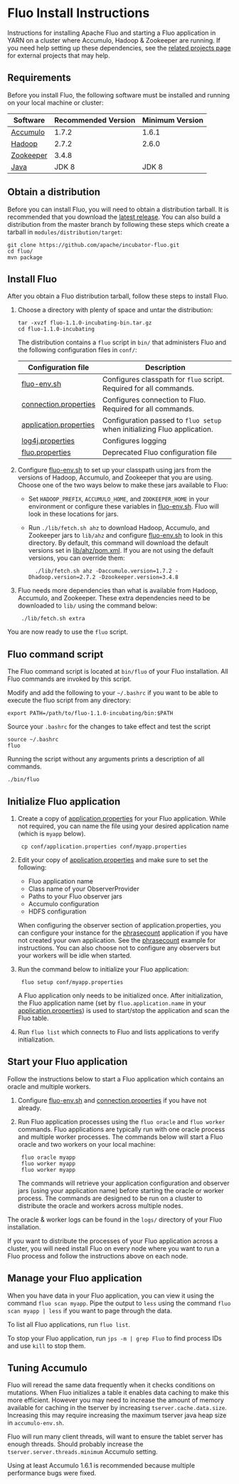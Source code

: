 <!--
Licensed to the Apache Software Foundation (ASF) under one or more
contributor license agreements.  See the NOTICE file distributed with
this work for additional information regarding copyright ownership.
The ASF licenses this file to You under the Apache License, Version 2.0
(the "License"); you may not use this file except in compliance with
the License.  You may obtain a copy of the License at

    http://www.apache.org/licenses/LICENSE-2.0

Unless required by applicable law or agreed to in writing, software
distributed under the License is distributed on an "AS IS" BASIS,
WITHOUT WARRANTIES OR CONDITIONS OF ANY KIND, either express or implied.
See the License for the specific language governing permissions and
limitations under the License.
-->

# Fluo Install Instructions

Instructions for installing Apache Fluo and starting a Fluo application in YARN on a cluster where
Accumulo, Hadoop & Zookeeper are running.  If you need help setting up these dependencies, see the
[related projects page][related] for external projects that may help.

## Requirements

Before you install Fluo, the following software must be installed and running on your local machine
or cluster:

| Software    | Recommended Version | Minimum Version |
|-------------|---------------------|-----------------|
| [Accumulo]  | 1.7.2               | 1.6.1           |
| [Hadoop]    | 2.7.2               | 2.6.0           |
| [Zookeeper] | 3.4.8               |                 |
| [Java]      | JDK 8               | JDK 8           |

## Obtain a distribution

Before you can install Fluo, you will need to obtain a distribution tarball. It is recommended that
you download the [latest release][release]. You can also build a distribution from the master
branch by following these steps which create a tarball in `modules/distribution/target`:

    git clone https://github.com/apache/incubator-fluo.git
    cd fluo/
    mvn package

## Install Fluo

After you obtain a Fluo distribution tarball, follow these steps to install Fluo.

1.  Choose a directory with plenty of space and untar the distribution:

        tar -xvzf fluo-1.1.0-incubating-bin.tar.gz
        cd fluo-1.1.0-incubating

    The distribution contains a `fluo` script in `bin/` that administers Fluo and the
    following configuration files in `conf/`:

    | Configuration file          | Description                                                              |
    |-----------------------------|--------------------------------------------------------------------------|
    | [fluo-env.sh]               | Configures classpath for `fluo` script. Required for all commands.       |
    | [connection.properties]     | Configures connection to Fluo. Required for all commands.                |
    | [application.properties]    | Configuration passed to `fluo setup` when initializing Fluo application. |
    | [log4j.properties]          | Configures logging                                                       |
    | [fluo.properties]           | Deprecated Fluo configuration file                                       |



2.  Configure [fluo-env.sh] to set up your classpath using jars from the versions of Hadoop, Accumulo, and
Zookeeper that you are using. Choose one of the two ways below to make these jars available to Fluo:

    * Set `HADOOP_PREFIX`, `ACCUMULO_HOME`, and `ZOOKEEPER_HOME` in your environment or configure
    these variables in [fluo-env.sh]. Fluo will look in these locations for jars.
    * Run `./lib/fetch.sh ahz` to download Hadoop, Accumulo, and Zookeeper jars to `lib/ahz` and
    configure [fluo-env.sh] to look in this directory. By default, this command will download the
    default versions set in [lib/ahz/pom.xml]. If you are not using the default versions, you can
    override them:

            ./lib/fetch.sh ahz -Daccumulo.version=1.7.2 -Dhadoop.version=2.7.2 -Dzookeeper.version=3.4.8

3. Fluo needs more dependencies than what is available from Hadoop, Accumulo, and Zookeeper. These
   extra dependencies need to be downloaded to `lib/` using the command below:

        ./lib/fetch.sh extra

You are now ready to use the `fluo` script.

## Fluo command script

The Fluo command script is located at `bin/fluo` of your Fluo installation. All Fluo commands are
invoked by this script.

Modify and add the following to your `~/.bashrc` if you want to be able to execute the fluo script
from any directory:

    export PATH=/path/to/fluo-1.1.0-incubating/bin:$PATH

Source your `.bashrc` for the changes to take effect and test the script

    source ~/.bashrc
    fluo

Running the script without any arguments prints a description of all commands.

    ./bin/fluo

## Initialize Fluo application

1. Create a copy of [application.properties] for your Fluo application. While not required, you can
   name the file using your desired application name (which is `myapp` below).

        cp conf/application.properties conf/myapp.properties

2. Edit your copy of [application.properties] and make sure to set the following:

    * Fluo application name
    * Class name of your ObserverProvider
    * Paths to your Fluo observer jars
    * Accumulo configuration
    * HDFS configuration

   When configuring the observer section of application.properties, you can configure your instance for the
   [phrasecount] application if you have not created your own application. See the [phrasecount]
   example for instructions. You can also choose not to configure any observers but your workers will
   be idle when started.

3. Run the command below to initialize your Fluo application:

        fluo setup conf/myapp.properties

   A Fluo application only needs to be initialized once. After initialization, the Fluo application
   name (set by `fluo.application.name` in your [application.properties]) is used to start/stop the application
   and scan the Fluo table.

4. Run `fluo list` which connects to Fluo and lists applications to verify initialization.

## Start your Fluo application

Follow the instructions below to start a Fluo application which contains an oracle and multiple workers.

1. Configure [fluo-env.sh] and [connection.properties] if you have not already.

2. Run Fluo application processes using the `fluo oracle` and `fluo worker` commands. Fluo applications
   are typically run with one oracle process and multiple worker processes. The commands below will start
   a Fluo oracle and two workers on your local machine:

        fluo oracle myapp
        fluo worker myapp
        fluo worker myapp

   The commands will retrieve your application configuration and observer jars (using your
   application name) before starting the oracle or worker process. The commands are designed
   to be run on a cluster to distribute the oracle and workers across multiple nodes.

The oracle & worker logs can be found in the `logs/` directory of your Fluo installation.

If you want to distribute the processes of your Fluo application across a cluster, you will need install
Fluo on every node where you want to run a Fluo process and follow the instructions above on each node.

## Manage your Fluo application

When you have data in your Fluo application, you can view it using the command `fluo scan myapp`. 
Pipe the output to `less` using the command `fluo scan myapp | less` if you want to page through the data.

To list all Fluo applications, run `fluo list`.

To stop your Fluo application, run `jps -m | grep Fluo` to find process IDs and use `kill` to stop them.

## Tuning Accumulo

Fluo will reread the same data frequently when it checks conditions on mutations. When Fluo
initializes a table it enables data caching to make this more efficient. However you may need to
increase the amount of memory available for caching in the tserver by increasing
`tserver.cache.data.size`. Increasing this may require increasing the maximum tserver java heap size
in `accumulo-env.sh`.

Fluo will run many client threads, will want to ensure the tablet server has enough threads. Should
probably increase the `tserver.server.threads.minimum` Accumulo setting.

Using at least Accumulo 1.6.1 is recommended because multiple performance bugs were fixed.

[Accumulo]: https://accumulo.apache.org/
[Hadoop]: http://hadoop.apache.org/
[Zookeeper]: http://zookeeper.apache.org/
[Java]: http://openjdk.java.net/
[related]: https://fluo.apache.org/related-projects/
[release]: https://fluo.apache.org/download/
[phrasecount]: https://github.com/fluo-io/phrasecount
[connection.properties]: ../modules/distribution/src/main/config/connection.properties
[application.properties]: ../modules/distribution/src/main/config/application.properties
[log4j.properties]: ../modules/distribution/src/main/config/log4j.properties
[fluo.properties]: ../modules/distribution/src/main/config/fluo.properties
[fluo-env.sh]: ../modules/distribution/src/main/config/fluo-env.sh
[lib/ahz/pom.xml]: ../modules/distribution/src/main/lib/ahz/pom.xml
